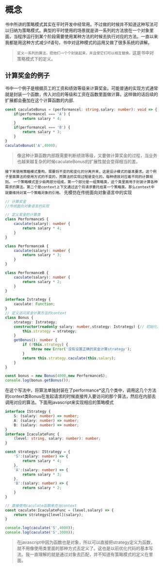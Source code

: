 # 概念
书中所讲的策略模式其实在平时开发中经常用。不过做的时候并不知道这种写法可以归纳为策略模式。典型的平时使用的场景就是讲一系列的方法放在一个对象里面，当程序运行到某个阶段需要使用某种方法的时候去执行对应的方法。一直以来我都是用这种方式减少if语句，书中对这种模式的运用又做了很多系统的讲解。
> ``定义一系列的算法，把他们一个个封装起来，并且使它们可以相互替换。``这是书中对策略模式下的定义。

## 计算奖金的例子
书中一个例子是根据员工的工资和绩效等级来计算奖金。可能普通的实现方式通常就是封装一个函数，传入对应的等级和工资在函数里面做计算。这样做的话后续的扩展都会叠加在这个计算函数的内部.
```typescript
const caculateBonus = (performancel: string,salary: number): void => {
    if(performancel === 'A') {
        return salary * 4;
    }
    if(performancel === 'B') {
        return salary * 3;
    }
}
caculateBonus('A',4000);
```
> 像这种计算函数内部既需要判断绩效等级，又要做计算奖金的过程，当业务也越来越复杂的时候caculateBonus的扩展性就会变得相当的差。

``接下来使用策略模式重构，需要将不变的和变化的分离开来，这是设计模式的基本要求。这个例子里面算法的使用方式的不变的，而算法的实现过程是变化的，每种绩效对应着不同的计算规则。``
``一个策略模式至少由两部分组成，第一个部分是一组策略类，这个类里面用于封装计算各种需求的算法。第二个是context上下文通过这个将请求委托给某一个策略类。那么context中就要维持对某一个策略对象的引用。``
先模仿在传统面向对象语言中的实现
```typescript
// 计算奖金
//传统面向对象语言的实现

// 定义奖金的计算类
class PerformanceS {
    caculate(salary): number {
        return salary * 4;
    }
}

class PerformanceA {
    caculate(salary): number {
        return salary * 3;
    }
}

class PerformanceB {
    caculate(salary): number {
        return salary * 2;
    }
}

interface Istrategy {
    caculate: Function;
}
// 定义访问奖金计算方法的context
class Bonus {
    strategy: Istrategy;
    constructor(readonly salary: number,strategy: Istrategy) {// 初始化员工工资和计算工资的策略
        this.strategy = strategy;
    }
    getBonus(): number {
        if (!this.strategy) {
            throw new Error('没有设置正确的奖金计算strategy');
        }
        return this.strategy.caculate(this.salary);
    }
}

const bonus = new Bonus(4000,new PerformanceS);
console.log(bonus.getBonus());
```
在这个写法中，将算法单独封装在了performance*这几个类中，调用这几个方法的context类Bonus在发起请求的时候直接传入要访问的那个算法，然后在内部去调用对应的算法。下面用javascript来实现相应的策略模式
```typescript
interface IStrategy {
    S: (salary: number) => number;
    A: (salary: number) => number;
    B: (salary: number) => number;
}
interface IcaculateFunc {
    (level: string, salary: number): number;
}

const strategys: IStrategy = {
    'S':(salary: number) => {
        return salary * 4;
    },
    'A':(salary: number) => {
        return salary * 3;
    },
    'B':(salary: number) => {
        return salary * 2;
    }
}

// 直接使用caculate函数来充当context
const caculate:IcaculateFunc = (level,salary) => {
    return strategys[level](salary);
}

console.log(caculate('S',4000));
console.log(caculate('S',3000));
```
> 在javascript中因为函数也是对象，所以可以直接把strategy定义为函数，就不用像使用类里面的那种方式去定义了。这也是以前优化代码的基本写法。我一直理解的就是通过对象去匹配，并不知道有策略模式的定义在里面。